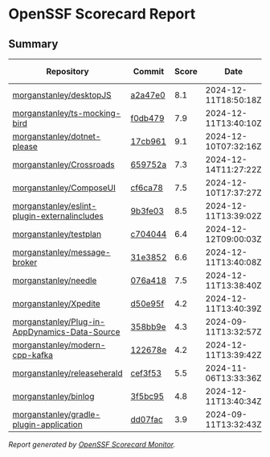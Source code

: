 # OpenSSF Scorecard Report

## Summary

| Repository | Commit | Score | Date | Score Delta | Report | StepSecurity |
| -- | -- | -- | -- | -- | -- | -- |
| [morganstanley/desktopJS](https://github.com/morganstanley/desktopJS) | [a2a47e0](https://github.com/morganstanley/desktopJS/commit/a2a47e0513f91cad28dc22bbb351ba93a365813f) | 8.1 | 2024-12-11T18:50:18Z | 0 / [Details](https://ossf.github.io/scorecard-visualizer/#/projects/github.com/morganstanley/desktopJS/compare/a55c38eaaa8f7e0b165366e41b776c7c4b392894/a2a47e0513f91cad28dc22bbb351ba93a365813f) | [View](https://ossf.github.io/scorecard-visualizer/#/projects/github.com/morganstanley/desktopJS/commit/a2a47e0513f91cad28dc22bbb351ba93a365813f) | [Fix it](https://app.stepsecurity.io/securerepo?repo=morganstanley/desktopJS) |
| [morganstanley/ts-mocking-bird](https://github.com/morganstanley/ts-mocking-bird) | [f0db479](https://github.com/morganstanley/ts-mocking-bird/commit/f0db479063beba2d02f3f5271c492bafef8cf129) | 7.9 | 2024-12-11T13:40:10Z | 0 / [Details](https://ossf.github.io/scorecard-visualizer/#/projects/github.com/morganstanley/ts-mocking-bird/compare/f0db479063beba2d02f3f5271c492bafef8cf129/f0db479063beba2d02f3f5271c492bafef8cf129) | [View](https://ossf.github.io/scorecard-visualizer/#/projects/github.com/morganstanley/ts-mocking-bird/commit/f0db479063beba2d02f3f5271c492bafef8cf129) | [Fix it](https://app.stepsecurity.io/securerepo?repo=morganstanley/ts-mocking-bird) |
| [morganstanley/dotnet-please](https://github.com/morganstanley/dotnet-please) | [17cb961](https://github.com/morganstanley/dotnet-please/commit/17cb961bfb33948d7c38f881bf78d4500371d7c6) | 9.1 | 2024-12-10T07:32:16Z | 0 / [Details](https://ossf.github.io/scorecard-visualizer/#/projects/github.com/morganstanley/dotnet-please/compare/9071ab5e05b448edb486944e4e00a58531e3ae4d/17cb961bfb33948d7c38f881bf78d4500371d7c6) | [View](https://ossf.github.io/scorecard-visualizer/#/projects/github.com/morganstanley/dotnet-please/commit/17cb961bfb33948d7c38f881bf78d4500371d7c6) | [Fix it](https://app.stepsecurity.io/securerepo?repo=morganstanley/dotnet-please) |
| [morganstanley/Crossroads](https://github.com/morganstanley/Crossroads) | [659752a](https://github.com/morganstanley/Crossroads/commit/659752a168eefea3d9d6782bf271a71c2f061571) | 7.3 | 2024-12-14T11:27:22Z | -0.1 / [Details](https://ossf.github.io/scorecard-visualizer/#/projects/github.com/morganstanley/Crossroads/compare/8d75f8bade0364387a40f86386645f743d79fc58/659752a168eefea3d9d6782bf271a71c2f061571) | [View](https://ossf.github.io/scorecard-visualizer/#/projects/github.com/morganstanley/Crossroads/commit/659752a168eefea3d9d6782bf271a71c2f061571) | [Fix it](https://app.stepsecurity.io/securerepo?repo=morganstanley/Crossroads) |
| [morganstanley/ComposeUI](https://github.com/morganstanley/ComposeUI) | [cf6ca78](https://github.com/morganstanley/ComposeUI/commit/cf6ca78d71066a274aac68022b8d611516c5965c) | 7.5 | 2024-12-10T17:37:27Z | -0.1 / [Details](https://ossf.github.io/scorecard-visualizer/#/projects/github.com/morganstanley/ComposeUI/compare/bfae72416c7db65ad9a7cb58737f25b2621e688c/cf6ca78d71066a274aac68022b8d611516c5965c) | [View](https://ossf.github.io/scorecard-visualizer/#/projects/github.com/morganstanley/ComposeUI/commit/cf6ca78d71066a274aac68022b8d611516c5965c) | [Fix it](https://app.stepsecurity.io/securerepo?repo=morganstanley/ComposeUI) |
| [morganstanley/eslint-plugin-externalincludes](https://github.com/morganstanley/eslint-plugin-externalincludes) | [9b3fe03](https://github.com/morganstanley/eslint-plugin-externalincludes/commit/9b3fe03ecc4157b949c489f90c253ffdb0216c56) | 8.5 | 2024-12-11T13:39:02Z | 0 / [Details](https://ossf.github.io/scorecard-visualizer/#/projects/github.com/morganstanley/eslint-plugin-externalincludes/compare/9b3fe03ecc4157b949c489f90c253ffdb0216c56/9b3fe03ecc4157b949c489f90c253ffdb0216c56) | [View](https://ossf.github.io/scorecard-visualizer/#/projects/github.com/morganstanley/eslint-plugin-externalincludes/commit/9b3fe03ecc4157b949c489f90c253ffdb0216c56) | [Fix it](https://app.stepsecurity.io/securerepo?repo=morganstanley/eslint-plugin-externalincludes) |
| [morganstanley/testplan](https://github.com/morganstanley/testplan) | [c704044](https://github.com/morganstanley/testplan/commit/c7040449dc831bb629984438bade9398efe21b1f) | 6.4 | 2024-12-12T09:00:03Z | 0 / [Details](https://ossf.github.io/scorecard-visualizer/#/projects/github.com/morganstanley/testplan/compare/b0c57b2e33e58661734b32440f30a25151990608/c7040449dc831bb629984438bade9398efe21b1f) | [View](https://ossf.github.io/scorecard-visualizer/#/projects/github.com/morganstanley/testplan/commit/c7040449dc831bb629984438bade9398efe21b1f) | [Fix it](https://app.stepsecurity.io/securerepo?repo=morganstanley/testplan) |
| [morganstanley/message-broker](https://github.com/morganstanley/message-broker) | [31e3852](https://github.com/morganstanley/message-broker/commit/31e38528ea21b5b31a73126a73a287ea4a78fe3a) | 6.6 | 2024-12-11T13:40:08Z | -0.2 / [Details](https://ossf.github.io/scorecard-visualizer/#/projects/github.com/morganstanley/message-broker/compare/31e38528ea21b5b31a73126a73a287ea4a78fe3a/31e38528ea21b5b31a73126a73a287ea4a78fe3a) | [View](https://ossf.github.io/scorecard-visualizer/#/projects/github.com/morganstanley/message-broker/commit/31e38528ea21b5b31a73126a73a287ea4a78fe3a) | [Fix it](https://app.stepsecurity.io/securerepo?repo=morganstanley/message-broker) |
| [morganstanley/needle](https://github.com/morganstanley/needle) | [076a418](https://github.com/morganstanley/needle/commit/076a41867da69896983cd21361e33ef5e42c7fe9) | 7.5 | 2024-12-11T13:38:40Z | 0 / [Details](https://ossf.github.io/scorecard-visualizer/#/projects/github.com/morganstanley/needle/compare/076a41867da69896983cd21361e33ef5e42c7fe9/076a41867da69896983cd21361e33ef5e42c7fe9) | [View](https://ossf.github.io/scorecard-visualizer/#/projects/github.com/morganstanley/needle/commit/076a41867da69896983cd21361e33ef5e42c7fe9) | [Fix it](https://app.stepsecurity.io/securerepo?repo=morganstanley/needle) |
| [morganstanley/Xpedite](https://github.com/morganstanley/Xpedite) | [d50e95f](https://github.com/morganstanley/Xpedite/commit/d50e95fe068f22774648eb08e6619f4649d1fc39) | 4.2 | 2024-12-11T13:40:39Z | 0 / [Details](https://ossf.github.io/scorecard-visualizer/#/projects/github.com/morganstanley/Xpedite/compare/d50e95fe068f22774648eb08e6619f4649d1fc39/d50e95fe068f22774648eb08e6619f4649d1fc39) | [View](https://ossf.github.io/scorecard-visualizer/#/projects/github.com/morganstanley/Xpedite/commit/d50e95fe068f22774648eb08e6619f4649d1fc39) | [Fix it](https://app.stepsecurity.io/securerepo?repo=morganstanley/Xpedite) |
| [morganstanley/Plug-in-AppDynamics-Data-Source](https://github.com/morganstanley/Plug-in-AppDynamics-Data-Source) | [358bb9e](https://github.com/morganstanley/Plug-in-AppDynamics-Data-Source/commit/358bb9ebe57ece961be43b43130789f15a48d5fe) | 4.3 | 2024-09-11T13:32:57Z | 0 / [Details](https://ossf.github.io/scorecard-visualizer/#/projects/github.com/morganstanley/Plug-in-AppDynamics-Data-Source/compare/358bb9ebe57ece961be43b43130789f15a48d5fe/358bb9ebe57ece961be43b43130789f15a48d5fe) | [View](https://ossf.github.io/scorecard-visualizer/#/projects/github.com/morganstanley/Plug-in-AppDynamics-Data-Source/commit/358bb9ebe57ece961be43b43130789f15a48d5fe) | [Fix it](https://app.stepsecurity.io/securerepo?repo=morganstanley/Plug-in-AppDynamics-Data-Source) |
| [morganstanley/modern-cpp-kafka](https://github.com/morganstanley/modern-cpp-kafka) | [122678e](https://github.com/morganstanley/modern-cpp-kafka/commit/122678e881de94721458fd948f38e65366b68689) | 4.2 | 2024-12-11T13:39:42Z | 0 / [Details](https://ossf.github.io/scorecard-visualizer/#/projects/github.com/morganstanley/modern-cpp-kafka/compare/122678e881de94721458fd948f38e65366b68689/122678e881de94721458fd948f38e65366b68689) | [View](https://ossf.github.io/scorecard-visualizer/#/projects/github.com/morganstanley/modern-cpp-kafka/commit/122678e881de94721458fd948f38e65366b68689) | [Fix it](https://app.stepsecurity.io/securerepo?repo=morganstanley/modern-cpp-kafka) |
| [morganstanley/releaseherald](https://github.com/morganstanley/releaseherald) | [cef3f53](https://github.com/morganstanley/releaseherald/commit/cef3f533b03f551ff0b68c7f9856f21008146d5d) | 5.5 | 2024-11-06T13:33:36Z | 0 / [Details](https://ossf.github.io/scorecard-visualizer/#/projects/github.com/morganstanley/releaseherald/compare/cef3f533b03f551ff0b68c7f9856f21008146d5d/cef3f533b03f551ff0b68c7f9856f21008146d5d) | [View](https://ossf.github.io/scorecard-visualizer/#/projects/github.com/morganstanley/releaseherald/commit/cef3f533b03f551ff0b68c7f9856f21008146d5d) | [Fix it](https://app.stepsecurity.io/securerepo?repo=morganstanley/releaseherald) |
| [morganstanley/binlog](https://github.com/morganstanley/binlog) | [3f5bc95](https://github.com/morganstanley/binlog/commit/3f5bc950d481d768505c3694243bdefaddfbd6b5) | 4.8 | 2024-12-11T13:40:34Z | 0 / [Details](https://ossf.github.io/scorecard-visualizer/#/projects/github.com/morganstanley/binlog/compare/3f5bc950d481d768505c3694243bdefaddfbd6b5/3f5bc950d481d768505c3694243bdefaddfbd6b5) | [View](https://ossf.github.io/scorecard-visualizer/#/projects/github.com/morganstanley/binlog/commit/3f5bc950d481d768505c3694243bdefaddfbd6b5) | [Fix it](https://app.stepsecurity.io/securerepo?repo=morganstanley/binlog) |
| [morganstanley/gradle-plugin-application](https://github.com/morganstanley/gradle-plugin-application) | [dd07fac](https://github.com/morganstanley/gradle-plugin-application/commit/dd07fac568c260bf17ad7ad0ac7bd9f1263e4ac1) | 3.9 | 2024-09-11T13:32:43Z | 0 / [Details](https://ossf.github.io/scorecard-visualizer/#/projects/github.com/morganstanley/gradle-plugin-application/compare/dd07fac568c260bf17ad7ad0ac7bd9f1263e4ac1/dd07fac568c260bf17ad7ad0ac7bd9f1263e4ac1) | [View](https://ossf.github.io/scorecard-visualizer/#/projects/github.com/morganstanley/gradle-plugin-application/commit/dd07fac568c260bf17ad7ad0ac7bd9f1263e4ac1) | [Fix it](https://app.stepsecurity.io/securerepo?repo=morganstanley/gradle-plugin-application) |

_Report generated by [OpenSSF Scorecard Monitor](https://github.com/ossf/scorecard-monitor)._
